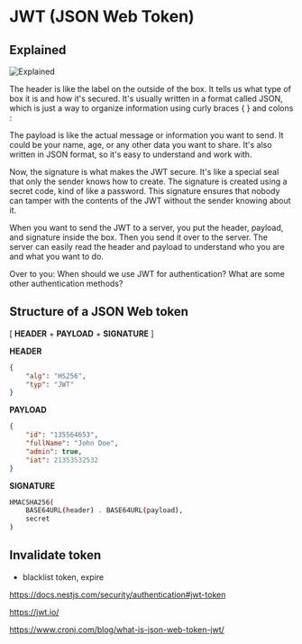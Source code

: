 # JWT (JSON Web Token)

## Explained

![Explained](https://lh3.googleusercontent.com/pw/ABLVV87ogGMf00Gk6T6btotcuqjeCyHIS4QUG9Jqf3jp8QMq_AJSNxrJJja6BIdg3NNHMvUk2CP37MkzZ4jQ-8IQR48GCVFsEUgCeL6Fzm0nps-cFwWhqSk=w2400)

The header is like the label on the outside of the box. It tells us what type of box it is and how it's secured. It's usually written in a format called JSON, which is just a way to organize information using curly braces { } and colons :

The payload is like the actual message or information you want to send. It could be your name, age, or any other data you want to share. It's also written in JSON format, so it's easy to understand and work with.

Now, the signature is what makes the JWT secure. It's like a special seal that only the sender knows how to create. The signature is created using a secret code, kind of like a password. This signature ensures that nobody can tamper with the contents of the JWT without the sender knowing about it.

When you want to send the JWT to a server, you put the header, payload, and signature inside the box. Then you send it over to the server. The server can easily read the header and payload to understand who you are and what you want to do.

Over to you: When should we use JWT for authentication? What are some other authentication methods?


## Structure of a JSON Web token

[ **HEADER** + **PAYLOAD** + **SIGNATURE** ]

**HEADER**
```json
{
    "alg": "HS256",
    "typ": "JWT"
}
```

**PAYLOAD**
```json
{
    "id": "135564653",
    "fullName": "John Doe",
    "admin": true,
    "iat": 21353532532
}
```

**SIGNATURE**
```sh
HMACSHA256(
    BASE64URL(header) . BASE64URL(payload), 
    secret
)
```


## Invalidate token
- blacklist token, expire

https://docs.nestjs.com/security/authentication#jwt-token

https://jwt.io/

https://www.cronj.com/blog/what-is-json-web-token-jwt/